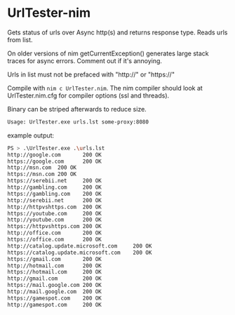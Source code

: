 # UrlTester-nim

Gets status of urls over Async http(s) and returns response type. Reads urls from list.

On older versions of nim getCurrentException() generates large stack traces for async errors. Comment out if it's annoying.

Urls in list must not be prefaced with "http://" or "https://"

Compile with `nim c UrlTester.nim`. The nim compiler should look at UrlTester.nim.cfg for compiler options (ssl and threads).

Binary can be striped afterwards to reduce size.

```sh
Usage: UrlTester.exe urls.lst some-proxy:8080
```
example output:
```sh
PS > .\UrlTester.exe .\urls.lst
http://google.com       200 OK
https://google.com      200 OK
http://msn.com  200 OK
https://msn.com 200 OK
https://serebii.net     200 OK
http://gambling.com     200 OK
https://gambling.com    200 OK
http://serebii.net      200 OK
http://httpvshttps.com  200 OK
https://youtube.com     200 OK
http://youtube.com      200 OK
https://httpvshttps.com 200 OK
http://office.com       200 OK
https://office.com      200 OK
http://catalog.update.microsoft.com     200 OK
https://catalog.update.microsoft.com    200 OK
https://gmail.com       200 OK
http://hotmail.com      200 OK
https://hotmail.com     200 OK
http://gmail.com        200 OK
https://mail.google.com 200 OK
http://mail.google.com  200 OK
https://gamespot.com    200 OK
http://gamespot.com     200 OK
```
